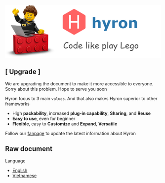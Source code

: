 ![](./res/hyron-lego.png)

## [ Upgrade ]

We are upgrading the document to make it more accessible to everyone. Sorry about this problem. Hope to serve you soon

Hyron focus to 3 main ``values``. And that also makes Hyron superior to other frameworks

- High **packability**, increased **plug-in capability**, **Sharing**, and **Reuse**
- **Easy to use**, even for beginner
- **Flexible**, easy to **Customize** and **Expand**, **Versatile**

Follow our [fanpage](https://www.facebook.com/hyron.group/) to update the latest information about Hyron

## Raw document
Language
- [English](./language/en/README.md) 
- [Vietnamese](language/vi/README.md)

